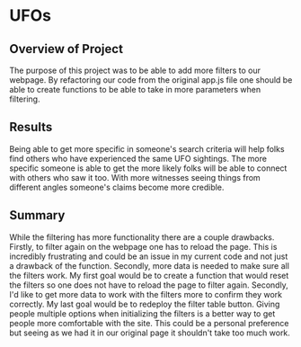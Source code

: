 # UFOs

## Overview of Project
The purpose of this project was to be able to add more filters to our webpage. By refactoring our code from the original app.js file one should be able to create functions to be able to take in more parameters when filtering.

## Results
Being able to get more specific in someone's search criteria will help folks find others who have experienced the same UFO sightings. The more specific someone is able to get the more likely folks will be able to connect with others who saw it too. With more witnesses seeing things from different angles someone's claims become more credible.

## Summary
While the filtering has more functionality there are a couple drawbacks. Firstly, to filter again on the webpage one has to reload the page. This is incredibly frustrating and could be an issue in my current code and not just a drawback of the function. Secondly, more data is needed to make sure all the filters work.
My first goal would be to create a function that would reset the filters so one does not have to reload the page to filter again.
Secondly, I'd like to get more data to work with the filters more to confirm they work correctly.
My last goal would be to redeploy the filter table button. Giving people multiple options when initializing the filters is a better way to get people more comfortable with the site. This could be a personal preference but seeing as we had it in our original page it shouldn't take too much work.
